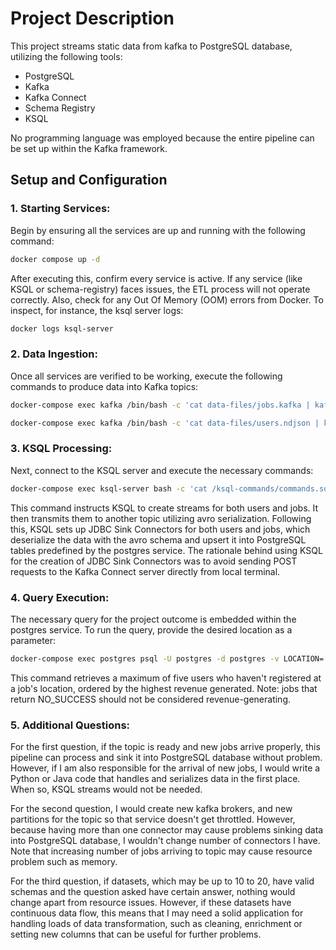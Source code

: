 # Project Description
This project streams static data from kafka to PostgreSQL database, utilizing the following tools:
- PostgreSQL
- Kafka
- Kafka Connect
- Schema Registry
- KSQL

No programming language was employed because the entire pipeline can be set up within the Kafka framework.
## Setup and Configuration
### 1. Starting Services:
Begin by ensuring all the services are up and running with the following command:
   ``` bash 
   docker compose up -d 
   ```
After executing this, confirm every service is active. If any service (like KSQL or schema-registry) faces issues, the ETL process will not operate correctly. Also, check for any Out Of Memory (OOM) errors from Docker.
To inspect, for instance, the ksql server logs:
   ``` bash
   docker logs ksql-server
   ```
### 2. Data Ingestion:
Once all services are verified to be working, execute the following commands to produce data into Kafka topics:
   ```bash 
   docker-compose exec kafka /bin/bash -c 'cat data-files/jobs.kafka | kafka-console-producer.sh --bootstrap-server localhost:9092 --property parse.key=true --property key.separator="|" --topic jobs_json'
   ```
   ``` bash 
   docker-compose exec kafka /bin/bash -c 'cat data-files/users.ndjson | kafka-console-producer.sh --bootstrap-server localhost:9092 --property parse.key=false --topic users_json'
   ```
### 3. KSQL Processing:
Next, connect to the KSQL server and execute the necessary commands:
   ``` bash 
   docker-compose exec ksql-server bash -c 'cat /ksql-commands/commands.sql <(echo -e ; -e '\nEXIT') | ksql http://ksql-server:8088'
   ```
This command instructs KSQL to create streams for both users and jobs. It then transmits them to another topic utilizing avro serialization. Following this, KSQL sets up JDBC Sink Connectors for both users and jobs, which deserialize the data with the avro schema and upsert it into PostgreSQL tables predefined by the postgres service.
The rationale behind using KSQL for the creation of JDBC Sink Connectors was to avoid sending POST requests to the Kafka Connect server directly from local terminal.
### 4. Query Execution:
The necessary query for the project outcome is embedded within the postgres service. To run the query, provide the desired location as a parameter:
   ``` bash 
   docker-compose exec postgres psql -U postgres -d postgres -v LOCATION='LOC_1295' -f /postgres-query/query.sql
   ```
This command retrieves a maximum of five users who haven't registered at a job's location, ordered by the highest revenue generated. Note: jobs that return NO_SUCCESS should not be considered revenue-generating.
### 5. Additional Questions:

For the first question, if the topic is ready and new jobs arrive properly, this pipeline can process and sink it into PostgreSQL database without problem. However, if I am also responsible for the arrival of new jobs, I would write a Python or Java code that handles and serializes data in the first place. When so, KSQL streams would not be needed.

For the second question, I would create new kafka brokers, and new partitions for the topic so that service doesn't get throttled. However, because having more than one connector may cause problems sinking data into PostgreSQL database, I wouldn't change number of connectors I have. Note that increasing number of jobs arriving to topic may cause resource problem such as memory.

For the third question, if datasets, which may be up to 10 to 20, have valid schemas and the question asked have certain answer, nothing would change apart from resource issues. However, if these datasets have continuous data flow, this means that I may need a solid application for handling loads of data transformation, such as cleaning, enrichment or setting new columns that can be useful for further problems. 
